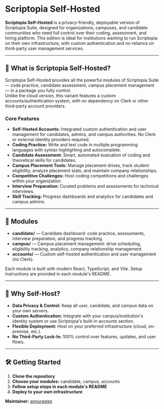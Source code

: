 # Scriptopia Self-Hosted

**Scriptopia Self-Hosted** is a privacy-friendly, deployable version of Scriptopia Suite, designed for organizations, campuses, and candidate communities who need full control over their coding, assessment, and hiring platform. This edition is ideal for institutions wanting to run Scriptopia on their own infrastructure, with custom authentication and no reliance on third-party user management services.

---

## 🚀 What is Scriptopia Self-Hosted?

Scriptopia Self-Hosted provides all the powerful modules of Scriptopia Suite — code practice, candidate assessment, campus placement management — in a package you fully control.  
Unlike the cloud version, this variant features a custom accounts/authentication system, with no dependency on Clerk or other third-party account providers.

### Core Features

- **Self-Hosted Accounts:** Integrated custom authentication and user management for candidates, admins, and campus authorities. No Clerk or external identity providers required.
- **Coding Practice:** Write and test code in multiple programming languages with syntax highlighting and autocomplete.
- **Candidate Assessment:** Smart, automated evaluation of coding and theoretical skills for candidates.
- **Campus Placement Tools:** Manage placement drives, track student eligibility, analyze placement stats, and maintain company relationships.
- **Competitive Challenges:** Host coding competitions and challenges within your organization.
- **Interview Preparation:** Curated problems and assessments for technical interviews.
- **Skill Tracking:** Progress dashboards and analytics for candidates and campus admins.

---

## 🧩 Modules

- **candidate/** — Candidate dashboard: code practice, assessments, interview preparation, and progress tracking.
- **campus/** — Campus placement management: drive scheduling, eligibility tracking, analytics, company relationship management.
- **accounts/** — Custom self-hosted authentication and user management (no Clerk).

Each module is built with modern React, TypeScript, and Vite. Setup instructions are provided in each module's README.

---

## 🌟 Why Self-Host?

- **Data Privacy & Control:** Keep all user, candidate, and campus data on your own servers.
- **Custom Authentication:** Integrate with your campus/institution's identity system or use Scriptopia's built-in accounts section.
- **Flexible Deployment:** Host on your preferred infrastructure (cloud, on-premise, etc.).
- **No Third-Party Lock-In:** 100% control over features, updates, and user flows.

---

## 🛠️ Getting Started

1. **Clone the repository**
2. **Choose your modules:** candidate, campus, accounts
3. **Follow setup steps in each module's README**
4. **Deploy to your own infrastructure**


**Maintainer:** [annuraggg](https://github.com/annuraggg)
